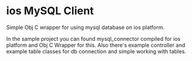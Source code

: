 ios MySQL Client
================

Simple Obj C wrapper for using mysql database on ios platform.

In the sample project you can found mysql_connector compiled for ios platform and Obj C Wrapper for this.
Also there's example controller and example table classes for db connection and simple working with tables.

